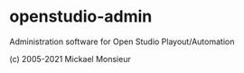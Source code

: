 # openstudio-admin
Administration software for Open Studio Playout/Automation

(c) 2005-2021 Mickael Monsieur
